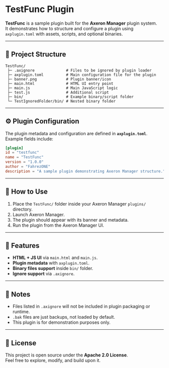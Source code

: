 # TestFunc Plugin

**TestFunc** is a sample plugin built for the **Axeron Manager** plugin system.  
It demonstrates how to structure and configure a plugin using `axplugin.toml` with assets, scripts, and optional binaries.

---

## 📂 Project Structure

```
TestFunc/
 ├─ .axignore              # Files to be ignored by plugin loader
 ├─ axplugin.toml          # Main configuration file for the plugin
 ├─ banner.png             # Plugin banner/icon
 ├─ main.html              # HTML UI entry point
 ├─ main.js                # Main JavaScript logic
 ├─ test.js                # Additional script
 ├─ bin/                   # Example binary/script folder
 └─ TestIgnoredFolder/bin/ # Nested binary folder
```

---

## ⚙️ Plugin Configuration

The plugin metadata and configuration are defined in **`axplugin.toml`**.  
Example fields include:

```toml
[plugin]
id = "testfunc"
name = "TestFunc"
version = "1.0.0"
author = "FahrezONE"
description = "A sample plugin demonstrating Axeron Manager structure."
```

---

## 🚀 How to Use

1. Place the `TestFunc/` folder inside your Axeron Manager `plugins/` directory.
2. Launch Axeron Manager.
3. The plugin should appear with its banner and metadata.
4. Run the plugin from the Axeron Manager UI.

---

## 🧩 Features

- **HTML + JS UI** via `main.html` and `main.js`.
- **Plugin metadata** with `axplugin.toml`.
- **Binary files support** inside `bin/` folder.
- **Ignore support** via `.axignore`.

---

## 📌 Notes

- Files listed in `.axignore` will not be included in plugin packaging or runtime.
- `.bak` files are just backups, not loaded by default.
- This plugin is for demonstration purposes only.

---

## 📜 License

This project is open source under the **Apache 2.0 License**.  
Feel free to explore, modify, and build upon it.
